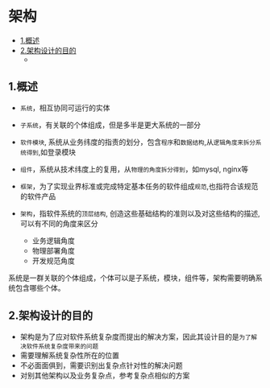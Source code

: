 # 架构

<!-- vim-markdown-toc Marked -->

* [1.概述](#1.概述)
* [2.架构设计的目的](#2.架构设计的目的)
    - [](#)

<!-- vim-markdown-toc -->

## 1.概述

- `系统`，相互协同可运行的实体
- `子系统`，有关联的个体组成，但是多半是更大系统的一部分
- `软件模块`, 系统从业务纬度的指责的划分，包含`程序`和`数据结构`,从`逻辑角度来拆分系统得到`,如登录模块
- `组件`，系统从技术纬度上的复用，从`物理的角度拆分得到`，如mysql, nginx等


- `框架`，为了实现业界标准或完成特定基本任务的软件组成`规范`,也指符合该规范的软件产品
- `架构`，指软件系统的`顶层结构`, 创造这些基础结构的准则以及对这些结构的描述,可以有不同的角度来区分
   - 业务逻辑角度
   - 物理部署角度
   - 开发规范角度


系统是一群关联的个体组成，个体可以是子系统，模块，组件等，架构需要明确系统包含哪些个体。

## 2.架构设计的目的

- 架构是为了应对软件系统复杂度而提出的解决方案，因此其设计目的是`为了解决软件系统复杂度带来的问题`
- 需要理解系统复杂性所在的位置
- 不必面面俱到，需要识别出复杂点针对性的解决问题
- 对别其他架构以及业务复杂点，参考复杂点相似的方案
